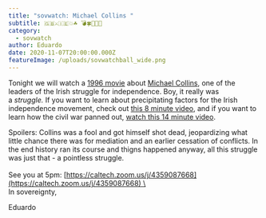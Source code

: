 ```yaml
---
title: "sovwatch: Michael Collins "
subtitle: 🇬🇧⚔️🇮🇪💥☘️ 💣🍀🔫💚🍻
category:
  - sovwatch
author: Eduardo
date: 2020-11-07T20:00:00.000Z
featureImage: /uploads/sovwatchball_wide.png
---
```

Tonight we will watch a [1996 movie](https://en.wikipedia.org/wiki/Michael_Collins_(film)) about [Michael Collins](https://en.wikipedia.org/wiki/Michael_Collins_(Irish_leader)), one of the leaders of the Irish struggle for independence. Boy, it really was a *struggle.* If you want to learn about precipitating factors for the Irish independence movement, check out [this 8 minute video](https://www.youtube.com/watch?v=rT8uFIbNrHw), and if you want to learn how the civil war panned out, [watch this 14 minute video](https://www.youtube.com/watch?v=bQ8-2IMKezQ).

Spoilers: Collins was a fool and got himself shot dead, jeopardizing what little chance there was for mediation and an earlier cessation of conflicts. In the end history ran its course and thigns happened anyway, all this struggle was just that - a pointless struggle. \
\
See you at 5pm: [https://caltech.zoom.us/​j/4359087668](https://caltech.zoom.us/j/4359087668) \
\
In sovereignty,



Eduardo